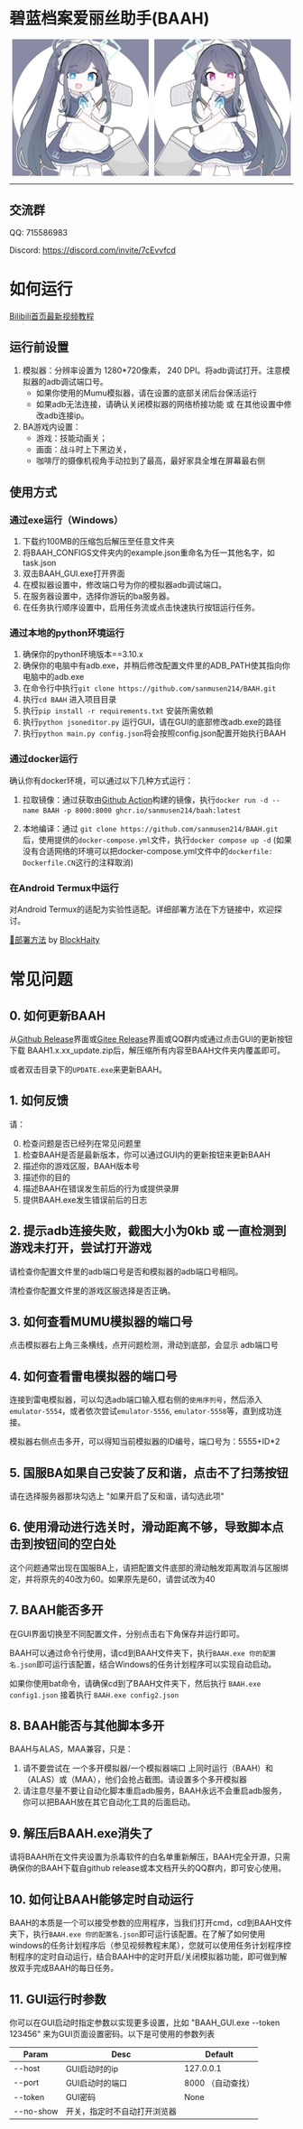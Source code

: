 # 碧蓝档案爱丽丝助手(BAAH)

<div style="display:flex;justify-content:space-around"><img src="../docs/static/aris.png" style="width:48%"/><img src="../docs/static/kei.png" style="width:48%"/></div>

---

## 交流群

QQ: 715586983

Discord: https://discord.com/invite/7cEvvfcd

# 如何运行

[Bilibili首页最新视频教程](https://space.bilibili.com/7331920?spm_id_from=333.1007.0.0)

## 运行前设置

1. 模拟器：分辨率设置为 1280*720像素， 240 DPI。将adb调试打开。注意模拟器的adb调试端口号。
   - 如果你使用的Mumu模拟器，请在设置的底部关闭后台保活运行
   - 如果adb无法连接，请确认关闭模拟器的网络桥接功能 或 在其他设置中修改adb连接ip。
2. BA游戏内设置： 
   - 游戏：技能动画关；
   - 画面：战斗时上下黑边关，
   - 咖啡厅的摄像机视角手动拉到了最高，最好家具全堆在屏幕最右侧

## 使用方式

### 通过exe运行（Windows）

1. 下载约100MB的压缩包后解压至任意文件夹
2. 将BAAH_CONFIGS文件夹内的example.json重命名为任一其他名字，如task.json
3. 双击BAAH_GUI.exe打开界面
4. 在模拟器设置中，修改端口号为你的模拟器adb调试端口。
5. 在服务器设置中，选择你游玩的ba服务器。
6. 在任务执行顺序设置中，启用任务流或点击快速执行按钮运行任务。

### 通过本地的python环境运行

1. 确保你的python环境版本==3.10.x
2. 确保你的电脑中有adb.exe，并稍后修改配置文件里的ADB_PATH使其指向你电脑中的adb.exe
3. 在命令行中执行`git clone https://github.com/sanmusen214/BAAH.git`
4. 执行`cd BAAH` 进入项目目录
5. 执行`pip install -r requirements.txt` 安装所需依赖
6. 执行`python jsoneditor.py` 运行GUI，请在GUI的底部修改adb.exe的路径
7. 执行`python main.py config.json`将会按照config.json配置开始执行BAAH

### 通过docker运行

确认你有docker环境，可以通过以下几种方式运行：

1. 拉取镜像：通过获取由[Github Action](https://github.com/sanmusen214/BAAH/actions)构建的镜像，执行`docker run -d --name BAAH -p 8000:8000 ghcr.io/sanmusen214/baah:latest`

2. 本地编译：通过 `git clone https://github.com/sanmusen214/BAAH.git`后，使用提供的`docker-compose.yml`文件，执行`docker compose up -d` (如果没有合适网络的环境可以把docker-compose.yml文件中的`dockerfile: Dockerfile.CN`这行的注释取消)

### 在Android Termux中运行

对Android Termux的适配为实验性适配。详细部署方法在下方链接中，欢迎探讨。

[🔗部署方法](https://blockhaity.github.io/2025/02/10/BAAH%E5%9C%A8%E9%80%86%E5%A4%A9%E7%8E%AF%E5%A2%83%E4%B8%8B%E7%9A%84%E8%BF%90%E8%A1%8C/) by [BlockHaity](https://github.com/BlockHaity)

# 常见问题

## 0. 如何更新BAAH

从[Github Release](https://github.com/sanmusen214/BAAH/releases/)界面或[Gitee Release](https://gitee.com/sammusen/BAAH/releases)界面或QQ群内或通过点击GUI的更新按钮下载 BAAH1.x.xx_update.zip后，解压缩所有内容至BAAH文件夹内覆盖即可。

或者双击目录下的`UPDATE.exe`来更新BAAH。

## 1. 如何反馈

请：

0. 检查问题是否已经列在常见问题里
1. 检查BAAH是否是最新版本，你可以通过GUI内的更新按钮来更新BAAH
2. 描述你的游戏区服，BAAH版本号
3. 描述你的目的
4. 描述BAAH在错误发生前后的行为或提供录屏
5. 提供BAAH.exe发生错误前后的日志

## 2. 提示adb连接失败，截图大小为0kb 或 一直检测到游戏未打开，尝试打开游戏

请检查你配置文件里的adb端口号是否和模拟器的adb端口号相同。

清检查你配置文件里的游戏区服选择是否正确。

## 3. 如何查看MUMU模拟器的端口号

点击模拟器右上角三条横线，点开问题检测，滑动到底部，会显示 adb端口号

## 4. 如何查看雷电模拟器的端口号

连接到雷电模拟器，可以勾选adb端口输入框右侧的`使用序列号`，然后添入`emulator-5554`，或者依次尝试`emulator-5556`, `emulator-5558`等，直到成功连接。

模拟器右侧点击多开，可以得知当前模拟器的ID编号，端口号为：5555+ID*2

## 5. 国服BA如果自己安装了反和谐，点击不了扫荡按钮

请在选择服务器那块勾选上 "如果开启了反和谐，请勾选此项"

## 6. 使用滑动进行选关时，滑动距离不够，导致脚本点击到按钮间的空白处

这个问题通常出现在国服BA上，请把配置文件底部的滑动触发距离取消与区服绑定，并将原先的40改为60。如果原先是60，请尝试改为40

## 7. BAAH能否多开

在GUI界面切换至不同配置文件，分别点击右下角保存并运行即可。

BAAH可以通过命令行使用，请cd到BAAH文件夹下，执行`BAAH.exe 你的配置名.json`即可运行该配置，结合Windows的任务计划程序可以实现自动启动。

如果你使用bat命令，请确保cd到了BAAH文件夹下，然后执行 `BAAH.exe config1.json` 接着执行 `BAAH.exe config2.json`

## 8. BAAH能否与其他脚本多开

BAAH与ALAS，MAA兼容，只是：

1. 请不要尝试在 一个多开模拟器/一个模拟器端口 上同时运行（BAAH）和（ALAS）或（MAA），他们会抢占截图。请设置多个多开模拟器
2. 请注意尽量不要让自动化脚本重启adb服务，BAAH永远不会重启adb服务，你可以把BAAH放在其它自动化工具的后面启动。

## 9. 解压后BAAH.exe消失了

请将BAAH所在文件夹设置为杀毒软件的白名单重新解压，BAAH完全开源，只需确保你的BAAH下载自github release或本文档开头的QQ群内，即可安心使用。

## 10. 如何让BAAH能够定时自动运行

BAAH的本质是一个可以接受参数的应用程序，当我们打开cmd，cd到BAAH文件夹下，执行`BAAH.exe 你的配置名.json`即可运行该配置。在了解了如何使用windows的任务计划程序后（参见视频教程末尾），您就可以使用任务计划程序控制程序的定时自动运行，结合BAAH中的定时开启/关闭模拟器功能，即可做到解放双手完成BAAH的每日任务。

## 11. GUI运行时参数

你可以在GUI启动时指定参数以实现更多设置，比如 "BAAH_GUI.exe --token 123456" 来为GUI页面设置密码。以下是可使用的参数列表

| Param | Desc | Default |
|-|-|-|
| --host | GUI启动时的ip | 127.0.0.1 |
| --port | GUI启动时的端口 | 8000 （自动查找） |
| --token | GUI密码 | None |
| --no-show | 开关，指定时不自动打开浏览器 | |
